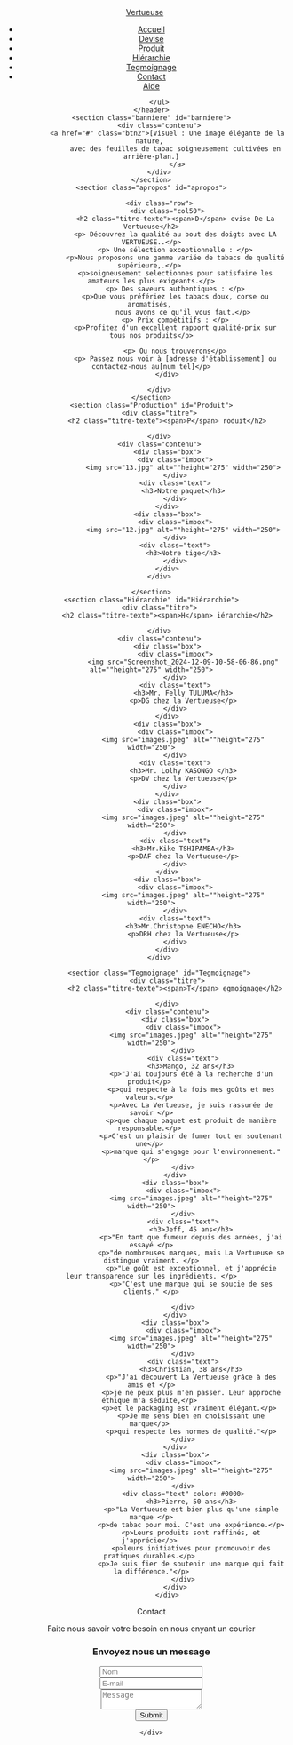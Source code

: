 <!DOCTYPE html>
<html lang="en">
<head>
    <meta charset="UTF-8">
    <meta name="viewport" content="width=device-width, initial-scale=1.0">
    <link rel="stylesheet" href="style.css">
    <link rel="preconnect" href="https://fonts.gstatic.com">
    <link rel="preconnect" href="https://fonts.googleapis.com">
    <link rel="preconnect" href="https://fonts.gstatic.com" crossorigin>
    <link href="https://fonts.googleapis.com/css2?family=Poppins:ital,wght@0,100;0,200;0,300;0,400;0,500;0,600;0,700;0,800;0,900;1,100;1,200;1,300;1,400;1,500;1,600;1,700;1,800;1,900&display=swap" rel="stylesheet">
    <title>Vertueuse</title>
</head>
<body>
    <header>
        <a href="#" class="logo"><span>V</span>ertueuse</a>
        <ul class="navbar">
            <li><a href="#">Accueil</a></li>
            <li><a href="#">Devise</a></li>
            <li><a href="#">Produit</a></li>
            <li><a href="#">Hiérarchie</a></li>
            <li><a href="#">Tegmoignage</a></li>
            <li><a href="#">Contact</a></li>
            <a href="#" class="btn-Aider">Aide</a>

        </ul>
    </header>
    <section class="banniere" id="banniere">
        <div class="contenu">
            <a href="#" class="btn2">[Visuel : Une image élégante de la nature, 
                avec des feuilles de tabac soigneusement cultivées en arrière-plan.]
                 </a>
        </div>
    </section>
    <section class="apropos" id="apropos">
        
        <div class="row">
            <div class="col50">
                <h2 class="titre-texte"><span>D</span> evise De La Vertueuse</h2>
                <p> Découvrez la qualité au bout des doigts avec LA VERTUEUSE..</p>
                <p> Une sélection exceptionnelle : </p>
                <p>Nous proposons une gamme variée de tabacs de qualité supérieure,.</p> 
                <p>soigneusement selectionnes pour satisfaire les amateurs les plus exigeants.</p>
                <p> Des saveurs authentiques : </p>
                <p>Que vous préfériez les tabacs doux, corse ou aromatisés, 
                    nous avons ce qu'il vous faut.</p>
                <p> Prix ​​compétitifs : </p>
                <p>Profitez d'un excellent rapport qualité-prix sur tous nos produits</p>
                
                <p> Ou nous trouverons</p>
                <p> Passez nous voir à [adresse d'établissement] ou contactez-nous au[num tel]</p>
            </div>
             
        </div>
    </section>
    <section class="Production" id="Produit">
        <div class="titre">
            <h2 class="titre-texte"><span>P</span> roduit</h2>

        </div>
        <div class="contenu">
            <div class="box">
                <div class="imbox">
                    <img src="13.jpg" alt=""height="275" width="250">
                </div>
                <div class="text">
                    <h3>Notre paquet</h3>
                </div>
            </div>
            <div class="box">
                <div class="imbox">
                    <img src="12.jpg" alt=""height="275" width="250">
                </div>
                <div class="text">
                    <h3>Notre tige</h3>
                </div>
            </div>
        </div>
            
    </section>
    <section class="Hiérarchie" id="Hiérarchie">
        <div class="titre">
            <h2 class="titre-texte"><span>H</span> iérarchie</h2>

        </div>
        <div class="contenu">
            <div class="box">
                <div class="imbox">
                    <img src="Screenshot_2024-12-09-10-58-06-86.png" alt=""height="275" width="250">
                </div>
                <div class="text">
                    <h3>Mr. Felly TULUMA</h3>
                    <p>DG chez la Vertueuse</p>
                </div>
            </div>
            <div class="box">
                <div class="imbox">
                    <img src="images.jpeg" alt=""height="275" width="250">
                </div>
                <div class="text">
                    <h3>Mr. Lolhy KASONGO </h3>
                    <p>DV chez la Vertueuse</p>
                </div>
            </div>
            <div class="box">
                <div class="imbox">
                    <img src="images.jpeg" alt=""height="275" width="250">
                </div>
                <div class="text">
                    <h3>Mr.Kike TSHIPAMBA</h3>
                    <p>DAF chez la Vertueuse</p>
                </div>
            </div>
            <div class="box">
                <div class="imbox">
                    <img src="images.jpeg" alt=""height="275" width="250">
                </div>
                <div class="text">
                    <h3>Mr.Christophe ENECHO</h3>
                    <p>DRH chez la Vertueuse</p>
                </div>
            </div>
        </div>
        
        <section class="Tegmoignage" id="Tegmoignage">
            <div class="titre">
                <h2 class="titre-texte"><span>T</span> egmoignage</h2>
    
            </div>
            <div class="contenu">
                <div class="box">
                    <div class="imbox">
                        <img src="images.jpeg" alt=""height="275" width="250">
                    </div>
                    <div class="text">
                        <h3>Mango, 32 ans</h3>
                        <p>"J'ai toujours été à la recherche d'un produit</p> 
                        <p>qui respecte à la fois mes goûts et mes valeurs.</p> 
                        <p>Avec La Vertueuse, je suis rassurée de savoir </p>
                        <p>que chaque paquet est produit de manière responsable.</p> 
                        <p>C'est un plaisir de fumer tout en soutenant une</p> 
                        <p>marque qui s'engage pour l'environnement."</p>
                    </div>
                </div>
                <div class="box">
                    <div class="imbox">
                        <img src="images.jpeg" alt=""height="275" width="250">
                    </div>
                    <div class="text">
                        <h3>Jeff, 45 ans</h3>
                        <p>"En tant que fumeur depuis des années, j'ai essayé </p>
                        <p>"de nombreuses marques, mais La Vertueuse se distingue vraiment. </p>
                        <p>"Le goût est exceptionnel, et j'apprécie leur transparence sur les ingrédients. </p>
                        <p>"C'est une marque qui se soucie de ses clients." </p>
                    
                    </div>
                </div>
                <div class="box">
                    <div class="imbox">
                        <img src="images.jpeg" alt=""height="275" width="250">
                    </div>
                    <div class="text">
                        <h3>Christian, 38 ans</h3>
                        <p>"J'ai découvert La Vertueuse grâce à des amis et </p>
                        <p>je ne peux plus m'en passer. Leur approche éthique m'a séduite,</p> 
                        <p>et le packaging est vraiment élégant.</p> 
                        <p>Je me sens bien en choisissant une marque</p> 
                        <p>qui respecte les normes de qualité."</p>
                    </div>
                </div>
                <div class="box">
                    <div class="imbox">
                        <img src="images.jpeg" alt=""height="275" width="250">
                    </div>
                    <div class="text" color: #0000>
                        <h3>Pierre, 50 ans</h3>
                        <p>"La Vertueuse est bien plus qu'une simple marque </p>
                        <p>de tabac pour moi. C'est une expérience.</p> 
                        <p>Leurs produits sont raffinés, et j'apprécie</p> 
                        <p>leurs initiatives pour promouvoir des pratiques durables.</p> 
                        <p>Je suis fier de soutenir une marque qui fait la différence."</p>
                    </div>
                </div>
            </div>
</section>
<section class="Contact" id="contact">
    <div class="titre noir">
        <he class="titre-texte"><span>C</span>ontact</he>
        <p>Faite nous savoir votre besoin en nous enyant un courier</p>
    </div>
    <div class="contactform">
        <h3>Envoyez nous un message</h3>
        <div class="inputboite">
            <input type="text" placeholder="Nom">
        </div>
        <div class="inputboite">
            <input type="text" placeholder="E-mail">
        </div>
        <div class="inputboite">
            <textarea placeholder="Message"></textarea>
        </div>
        <div class="inputboite">
            <input type="submit" valeur="envoyer">
        </div>
        
    </div>
</section>
<script type="text/javascript">
    window.addEventListener('scroll', function(){
        const header=document.querySelector('header');
        header.classList.toggle("sticky", window.scrollY > 0)
    })
</script>
</body>
</html>

